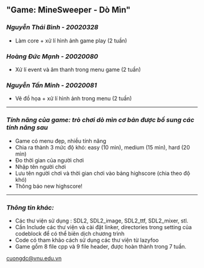## "Game: MineSweeper - Dò Mìn" 
### *Nguyễn Thái Bình - 20020328*
* Làm core + xử lí hình ảnh game play (2 tuần)
### *Hoàng Đức Mạnh - 20020080*
*  Xử lí event và âm thanh trong menu game (2 tuần)
### *Nguyễn Tấn Minh - 20020081*
* Vẽ đồ họa + xử lí hình ảnh trong menu (2 tuần)
***
### *Tính năng của game: trò chơi dò mìn cơ bản được bổ sung các tính năng sau*
* Game có menu đẹp, nhiều tính năng
* Chia ra thành 3 mức độ khó: easy (10 mìn), medium (15 mìn), hard (20 mìn)
* Đo thời gian của người chơi
* Nhập tên người chơi
* Lưu tên người chơi và thời gian chơi vào bảng highscore (chia theo độ khó) 
* Thông báo new highscore!
***
### *Thông tin khác:*
* Các thư viện sử dụng : SDL2, SDL2_image, SDL2_ttf, SDL2_mixer, stl.
* Cần Include các thư viện và cài đặt linker, directories trong setting của codeblock để có thể biên dịch chương trình
* Code có tham khảo cách sử dụng các thư viện từ lazyfoo
* Game gồm 8 file cpp và 9 file header, được hoàn thành trong 7 tuần.

cuongdc@vnu.edu.vn
